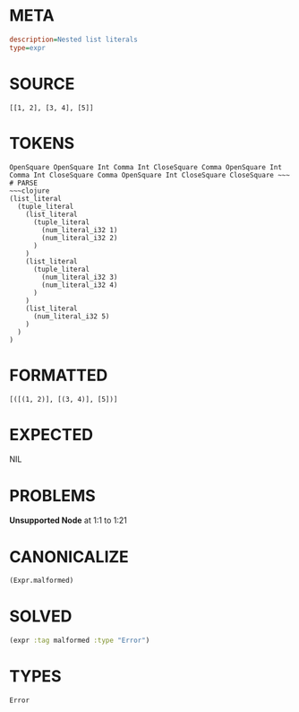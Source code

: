 # META
~~~ini
description=Nested list literals
type=expr
~~~
# SOURCE
~~~roc
[[1, 2], [3, 4], [5]]
~~~
# TOKENS
~~~text
OpenSquare OpenSquare Int Comma Int CloseSquare Comma OpenSquare Int Comma Int CloseSquare Comma OpenSquare Int CloseSquare CloseSquare ~~~
# PARSE
~~~clojure
(list_literal
  (tuple_literal
    (list_literal
      (tuple_literal
        (num_literal_i32 1)
        (num_literal_i32 2)
      )
    )
    (list_literal
      (tuple_literal
        (num_literal_i32 3)
        (num_literal_i32 4)
      )
    )
    (list_literal
      (num_literal_i32 5)
    )
  )
)
~~~
# FORMATTED
~~~roc
[([(1, 2)], [(3, 4)], [5])]
~~~
# EXPECTED
NIL
# PROBLEMS
**Unsupported Node**
at 1:1 to 1:21

# CANONICALIZE
~~~clojure
(Expr.malformed)
~~~
# SOLVED
~~~clojure
(expr :tag malformed :type "Error")
~~~
# TYPES
~~~roc
Error
~~~
